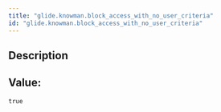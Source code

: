 ```yaml
---
title: "glide.knowman.block_access_with_no_user_criteria"
id: "glide.knowman.block_access_with_no_user_criteria"
---
```

## Description



## Value: 
```
true
```